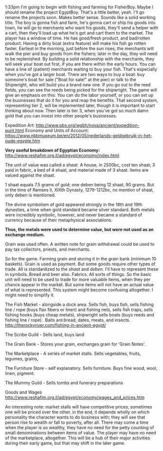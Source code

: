 1:33pm
I'm going to begin with fishing and farming for FisherBoy. Maybe I should rename the project EgyptBoy. That's a little better, yeah. I'll go rename the projects soon. Makes better sense. Sounds like a solid working title. The boy is gonna fish and farm, he's gonna cart or ship his goods into town, he will go to merchants who want his goods, they'll send a helper with a cart, then they'll load up what he's got and cart them to the market. The player has a window of time. He has good/fresh product, and bad/rotten product. Having a dirty boat (extra feature) will make his fish go rotten faster. Earliest in the morning, just before the sun rises, the merchants will walk the pier and buy goods from the fishers; later in the day, they will need to be replenished. By building a solid relationship with the merchants, they will seek your boat out first, if you are there within the early hours. You can have a line of (patient) merchants waiting to buy your fish. That's especially when you've got a larger boat. There are two ways to buy a boat: buy someone's boat for sale ("Boat for sale!" at the pier) or talk to the Shipwright, who will build you a brand new one. If you go out to the reed fields, you can see the reeds being picked for the shipwright. The game will give an emphasis on this: You can do the labor yourself, or you can set up the businesses that do it for you and reap the benefits. That second system, representing tier 2, will be implemented later, though it is important to start thinking about now. Then later is tier 3, when you've got so much damn gold that you can invest into other people's businesses. 

Expedition Art:
<http://www.pbs.org/wgbh/nova/ancient/expedition-punt.html>
Economy and Units of Account:
<https://www.nbbmuseum.be/en/2012/05/nederlands-geldgebruik-in-het-oude-egypte.htm>

**Very useful breakdown of Egyptian Economy:**
<http://www.reshafim.org.il/ad/egypt/economy/index.html>

The unit of value was called a _shaat._ A house, in 2500bc, cost ten shaat; 3 paid in fabric, a bed of 4 shaat, and material made of 3 shaat. Items are valued against the shaat.

1 shaat equals 7.5 grams of gold; one deben being 12 shaat, 90 grams. But in the time of Ramses II, XIXth Dynasty, 1279-1212bc, no mention of shaat, only deben is mentioned. 

The divine symbolism of gold appeared strongly in the 18th and 19th dynasties, a time when gold standard became silver standard. Both metals were incredibly symbolic, however, and never became a standard of currency because of their metaphysical associations.

**Thus, the metals were used to determine value, but were not used as an exchange medium.** 

Grain was used often. A written note for grain withdrawal could be used to pay tax collectors, priests, and merchants.

So for the game. Farming grain and storing it in the grain bank (minimum 10 baskets). Grain is used as payment. But some goods require other types of trade. All is standardized to the _shaat_ and _deben_. I'll have to represent these in symbols. Bread and beer also. Fabrics. All sorts of things. So the basic unit will need to be used to trade for more valuable items, when they per chance appear in the market. But some items will not have an actual value of what is represented. This system might become confusing altogether. I might need to simplify it. 

The Fish Market - alongside a dock area. Sells fish, buys fish, sells fishing line / rope (buys flax fibers or linen) and fishing nets, sells fish traps, sells fishing hooks (buys cheap metals), shipwright sells boats (buys reeds and fishing line / rope). 
Baits are:bread, dates, meats, and insects.
<http://therockyriver.com/fishing-in-ancient-egypt/>

The Scribe Guild - Sells land, buys land

The Grain Bank - Stores your grain, exchanges grain for 'Grain Notes'. 

The Marketplace - A series of market stalls. Sells vegetables, fruits, legumes, grains, 

The Furniture Store - self explanatory. Sells furniture. Buys fine wood, wool, linen, pigment.

The Mummy Guild - Sells tombs and funerary preparations

Goods and Wages
<http://www.reshafim.org.il/ad/egypt/economy/wages_and_prices.htm>

An interesting note: market stalls will have competitive prices, sometimes one will be priced over the other. in the end, it depends wholly on which personality the character wants to do business with; they will see that person rise to wealth or fall to poverty, after all. There may come a time when the player is so wealthy, they have no need for the petty counting of small denominations between items of value. The player may have no need of the marketplace, altogether. This will be a hub of their major activities during their early game, but that may shift in the later game.
